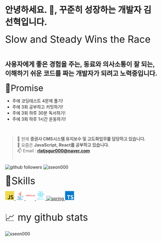 <h1>안녕하세요. 👋, 꾸준히 성장하는 개발자 김선혁입니다.</h1>
<div style="font-size: 32px;">Slow and Steady Wins the Race</div><br />

사용자에게 **좋은 경험**을 주는, 동료와 **의사소통**이 잘 되는, <br />
이해하기 **쉬운 코드**를 짜는 개발자가 되려고 노력중입니다. <br />
---

<div style="font-size: 28px;"> 🤙Promise </div>
<ul>
    <li>주에 코딩테스트 4문제 풀기!</li>
    <li>주에 3회 공부하고 커밋하기!</li>
    <li>주에 3회 하루 30분 독서하기!</li>
    <li>주에 3회 하루 1시간 운동하기!</li>
</ul><br />

> 🔭 현재 **증권사 CMS시스템 유지보수 및 고도화업무를 담당하고 있습니다.** <br />
> 🌱 요즘은 **JavaScript, React를 공부하고 있습니다.** <br />
> 📫 Email : **rlatjsgur000@naver.com**<br /><br />

<span>
  <img src="https://img.shields.io/github/followers/sseon000?style=social" alt="github followers" height="24" />
</span>
<span> 
    <img src="https://komarev.com/ghpvc/?username=sseon000&label=Profile%20views&color=0e75b6&style=flat" alt="sseon000" /> 
</span><br /><br />

<div style="font-size: 32px;"> 📖Skills </div>
<p> 
    <a href="https://developer.mozilla.org/en-US/docs/Web/JavaScript" target="_blank" rel="noreferrer"> 
        <img src="https://raw.githubusercontent.com/devicons/devicon/master/icons/javascript/javascript-original.svg" alt="javascript" width="30" height="30"/>         </a> 
    <a href="https://www.java.com" target="_blank" rel="noreferrer"> 
        <img src="https://raw.githubusercontent.com/devicons/devicon/master/icons/java/java-original.svg" alt="java" width="30" height="30"/> 
    </a> 
    <a href="https://www.oracle.com/" target="_blank" rel="noreferrer"> 
        <img src="https://raw.githubusercontent.com/devicons/devicon/master/icons/oracle/oracle-original.svg" alt="oracle" width="30" height="30"/> 
    </a> 
    <a href="https://reactjs.org/" target="_blank" rel="noreferrer"> 
        <img src="https://raw.githubusercontent.com/devicons/devicon/master/icons/react/react-original-wordmark.svg" alt="react" width="30" height="30"/> 
    </a> 
    <a href="https://spring.io/" target="_blank" rel="noreferrer"> 
        <img src="https://www.vectorlogo.zone/logos/springio/springio-icon.svg" alt="spring" width="30" height="30"/>
    </a> 
    <a href="https://https://www.typescriptlang.org/" target="_blank" rel="noreferrer">
        <img src="https://raw.githubusercontent.com/devicons/devicon/master/icons/typescript/typescript-original.svg" alt="typescript" width:"30" height="30">
    </a>
</p><br />

<div style="font-size: 32px;"> 📈 my github stats </div>
<p>&nbsp;<img align="left" src="https://github-readme-stats.vercel.app/api?username=sseon000&show_icons=true&locale=en" alt="sseon000" /></p>
